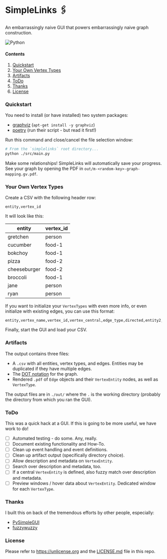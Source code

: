 # SimpleLinks 🖇

An embarrassingly naive GUI that powers embarrassingly naive graph construction.

![Python](https://img.shields.io/badge/Python-3776AB?style=for-the-badge&logo=python&logoColor=white) 

#### Contents

1. [Quickstart](#quickstart)
2. [Your Own Vertex Types](#your-own-vertex-types)
3. [Artifacts](#artifacts)
4. [ToDo](#todo)
5. [Thanks](#thanks)
6. [License](#license)

### Quickstart

You need to install (or have installed) two system packages:

* [graphviz](https://www.graphviz.org/download/) (`apt-get install -y graphviz`)
* [poetry](https://python-poetry.org/docs/) (run their script - but read it first!)

Run this command and close/cancel the file selection window:

```sh
# From the `simplelinks` root directory...
python ./src/main.py
```

Make some relationships! SimpleLinks will automatically save your progress.
See your graph by opening the PDF in `out/m-<random-key>-graph-mapping.gv.pdf`.

### Your Own Vertex Types

Create a CSV with the following header row:

```
entity,vertex_id
```

It will look like this:

| entity | vertex_id |
| --- | --- |
| gretchen | person |
| cucumber | food-1 |
| bokchoy | food-1 |
| pizza | food-2 |
| cheeseburger | food-2 |
| broccoli | food-1 |
| jane | person |
| ryan | person |

If you want to initialize your `VertexTypes` with even more info, or even 
initialize with existing edges, you can use this format:

```
entity,vertex_name,vertex_id,vertex_central,edge_type,directed,entity2,vertex_name2,vertex_id2
```

Finally, start the GUI and load your CSV.

### Artifacts

The output contains three files:

* A `.csv` with all entities, vertex types, and edges. Entities may be duplicated if they have multiple edges.
* The [DOT notation](https://www.graphviz.org/doc/info/lang.html) for the graph.
* Rendered `.pdf` of `Edge` objects and their `VertexEntity` nodes, as well as `VertexType`.

The output files are in `./out/` where the `.` is the working directory (probably the directory from which you ran the GUI).

### ToDo

This was a quick hack at a GUI. If this is going to be more useful, we have work to do!

* [ ] Automated testing - do some. Any, really.
* [ ] Document existing functionality and How-To.
* [ ] Clean up event handling and event definitions.
* [ ] Clean up artifact output (specifically directory choice).
* [ ] Allow description and metadata on `VertexEntity`.
* [ ] Search over description and metadata, too.
* [ ] If a central `VertexEntity` is defined, also fuzzy match over description and metadata.
* [ ] Preview windows / hover data about `VertexEntity`. Dedicated window for each `VertexType`.

### Thanks

I built this on back of the tremendous efforts by other people, especially:

* [PySimpleGUI]()
* [fuzzywuzzy]()

### License

Please refer to <https://unlicense.org> and the [LICENSE.md](./LICENSE.md) file in this repo.